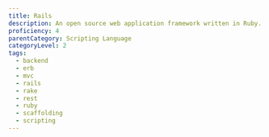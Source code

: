 ```yaml
---
title: Rails
description: An open source web application framework written in Ruby.
proficiency: 4
parentCategory: Scripting Language
categoryLevel: 2
tags:
  - backend
  - erb
  - mvc
  - rails
  - rake
  - rest
  - ruby
  - scaffolding
  - scripting
---
```

